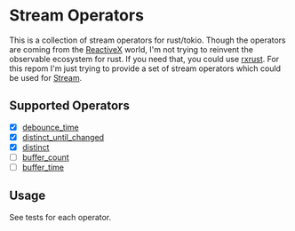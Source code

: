 # Stream Operators

This is a collection of stream operators for rust/tokio. Though the operators are coming from the [ReactiveX](http://reactivex.io/) world, I'm not trying to reinvent the observable ecosystem for rust. If you need that, you could use [rxrust](https://docs.rs/rxrust/latest/rxrust/). For this repom I'm just trying to provide a set of stream operators which could be used for [Stream](https://docs.rs/futures/latest/futures/stream/trait.Stream.html).

## Supported Operators

- [x] [debounce_time](https://rxjs.dev/api/operators/debounceTime)
- [x] [distinct_until_changed](https://rxjs.dev/api/operators/distinctUntilChanged)
- [x] [distinct](https://rxjs.dev/api/operators/distinct)
- [ ] [buffer_count](https://rxjs.dev/api/operators/bufferCount)
- [ ] [buffer_time](https://rxjs.dev/api/operators/bufferTime)

## Usage

See tests for each operator.

